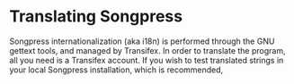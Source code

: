 Translating Songpress
=====================

Songpress internationalization (aka i18n) is performed through the GNU gettext tools, and managed by Transifex.
In order to translate the program, all you need is a Transifex account. If you wish to test  translated strings
in your local Songpress installation, which is recommended, 
